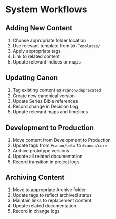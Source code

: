 # System Workflows

## Adding New Content
1. Choose appropriate folder location
2. Use relevant template from `99-Templates/`
3. Apply appropriate tags
4. Link to related content
5. Update relevant indices or maps

## Updating Canon
1. Tag existing content as `#canon/deprecated`
2. Create new canonical version
3. Update Series Bible references
4. Record change in Decision Log
5. Update relevant maps and timelines

## Development to Production
1. Move content from Development to Production
2. Update tags from `#canon/beta` to `#canon/core`
3. Archive prototype versions
4. Update all related documentation
5. Record transition in project logs

## Archiving Content
1. Move to appropriate Archive folder
2. Update tags to reflect archived status
3. Maintain links to replacement content
4. Update related documentation
5. Record in change logs
